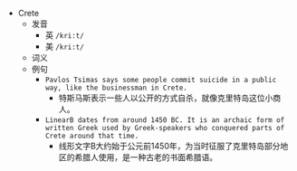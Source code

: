 - Crete
  - 发音
    - 英 `/kri:t/`
    - 美 `/kri:t/`
  - 词义
  - 例句
    - `Pavlos Tsimas says some people commit suicide in a public way, like the businessman in Crete.`
      - 特斯马斯表示一些人以公开的方式自杀，就像克里特岛这位小商人。
    - `LinearB dates from around 1450 BC. It is an archaic form of written Greek used by Greek-speakers who conquered parts of Crete around that time.`
      - 线形文字B大约始于公元前1450年，为当时征服了克里特岛部分地区的希腊人使用，是一种古老的书面希腊语。

